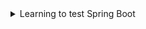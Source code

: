 <details>
  <summary> Learning to test Spring Boot </summary>

### What is it for?

- Learn Important Concepts behind Test Driven Development 
- Understand different types of testing - Unit, Integration, Functional 
- Master the JUnit 5 Testing API 
- Easily integrate Mockito with JUnit 5 Tests 
- Migrate JUnit 4 tests to JUnit 5 
- Test Spring Framework Applications with JUnit 5 and Mockito 
- Write Unit Tests with Spring MVC Test 
- Learn to use testing features of Spring Boot

### Where is the course?

- [Udemy](https://www.udemy.com/course/testing-spring-boot-beginner-to-guru/)

---

<details> 
  <summary>Section 1 - Introduction </summary>

### About

-[x] Completed


- How to work with GitHub and compare my code with the instructor's code
- What IDE to use

---
</details>

<details> 
  <summary>Section 2 - Introduction to testing software </summary>

### About

-[x] Completed

### Why testing is great?

    1. No more fix this and break that
    2. Best practice in the industry
    3. Proves that your code is running correctly

### Types of tests

    1. Unit test (the majority of tests)
        Should be fast, specific and light
    2. Integration test
        Larger scope than unit test's, tests the overall behavior of the system
    3. Funcional test
        Application is tipically live, tests specific functional points

### TDD (test) x BDD (behavior)

    1. TDD => write tests firt, code to fix tests, refactor code 
    2. BDD => when something happens then this happens 
    Use both!!!

### Common testing frameworks for Java

    1. JUnit
    2. TestNG
    3. Spock
    4. Cucumber
    5. Mockito
    6. Spring MVC Test
    7. REST Assured
    8. Selenium

### Continuous Integration

    A development practice that requires developers to integrate code into a shared repository verified by an automated build detecting problems early for each contribution
    1. Jenkins
    2. Bamboo
    3. TravisCI

### Continuous Deployment

    Should happen after every commit automatically deploying build artifacts after CI tests

---
</details>

<details> 
  <summary>Section 3 - TDD by example </summary>

### About

-[x] Completed

> Some quotes of **Kent Beck**, one of the **Agile Manifesto** signers and one of the **JUnit** developers, also author
> of **Extreme Programming Explained** and **Test-Driven Development by Example**
>
> "I am not a great programmer, I am a good programmer with great habits"
>

> "If there are forms of testing, like stress and load testing, that finds defect after development is completed, bring
> them into the development cycle. Run them continuously and automatically"

### First approach to tests - TDD

    1. Create the test class
    2. Create a MVP for your code
    3. Make a test run with the MVP
    4. Gradually update the code to get the expected results
    or
    1. Write a test (how the code should work)
    2. Write the code and make it run
    3. Update the code

---
</details>

<details> 
  <summary> Section 4  - Getting Started with JUnit </summary>

### About

-[x] Completed

### JUnit Modules

    JUnit Platform - The foundation for launching tests
    JUnit Jupiter - Programmimg model for writing tests
    JUnit Vintage - Test engine

### JUnit dependecies in Maven

  ~~~xml

<properties>
    <junit-platform.version>5.3.1</junit-platform.version>
</properties>
  ~~~

  ~~~xml

<dependencies>
    <dependency>
        <groupId>org.junit.jupiter</groupId>
        <artifactId>junit-jupiter-api</artifactId>
        <version>${junit-platform.version}</version>
        <scope>test</scope>
    </dependency>
    <dependency>
        <groupId>org.junit.jupiter</groupId>
        <artifactId>junit-jupiter-engine</artifactId>
        <version>${junit-platform.version}</version>
        <scope>test</scope>
    </dependency>
</dependencies>
  ~~~

  ~~~xml

<build>
    <plugins>
        <plugin>
            <groupId>org.apache.maven.plugins</groupId>
            <artifactId>maven-compiler-plugin</artifactId>
            <version>3.8.0</version>
        </plugin>
        <plugin>
            <groupId>org.apache.maven.plugins</groupId>
            <artifactId>maven-surefire-plugin</artifactId>
            <version>2.22.0</version>
            <configuration>
                <argLine>
                    --illegal-access=permit
                </argLine>
            </configuration>
        </plugin>
        <plugin>
            <groupId>org.apache.maven.plugins</groupId>
            <artifactId>maven-failsafe-plugin</artifactId>
            <version>2.22.0</version>
            <configuration>
                <argLine>
                    --illegal-access=permit
                </argLine>
            </configuration>
        </plugin>
    </plugins>
</build>
  ~~~

| **Annotations**     | **What it is for**                  |
|---------------------|-------------------------------------|
| @Test               | Determine a method as a test method |
| @BeforeEach         | Run a method before each test       |
| @AfterEach          | Run a method after each test        |
| @BeforeAll          | Run a method before the tests       | -> has to be a static method
| @AfterAll           | Run a method after the tests        | -> has to be a static method
| @RepeatedTes(times) | Run a test x times                  |

### Running test from command line with maven

    1. Open the cmd
    2. Move to your directory
    3. Select the mvnw.cmd with two commands: clean and test

~~~shell
  mvnw.cmd clean test
~~~

---
</details>


<details> 
  <summary>Section 5 - Testing Java with JUnit 5 </summary>

### About

-[x] Completed

> Example of assertion:
>
> assertEquals(value: 2, value: 2, failure message: "Values do not match")
>
> In [JUnit](https://junit.org/junit5/docs/current/user-guide/) documentation there are others

- You can use lambda expressions as an if statement when the assertion results in false
    - assertEquals (2, 2, () -> "Values do not match")
- You can use nested assertions with multiples assertAll
  >     assertAll ("message",
  >
  >        ( ) -> assertAll ("message",
  >               ( ) -> assertEquals (value, value, "message"),
  >               ( ) -> assertEquals (value, value, "message"))
  >        ( ) -> assertAll ("message",
  >               ( ) -> assertEquals (value, value, "message"),
  >               ( ) -> assertEquals (value, value, "message"))
  >  
  >       ));
- You can also use some libraries of JUnit as AssertJ and Hamcrest to give some more options preset

---
</details>

<details> 
  <summary>Section 6 - Advanced JUnit testing</summary>

### About

-[x] Completed
- You can add tags to your test and create a cofiguration to only run test with that especifically tag
- You can create test interfaces and implement them onto the classes you would want to test
- You can inject dependecies to be able to see extra info
    - TestInfo
    - RepetitionInfo
- @ExtendWith allows you to extend JUnit extensions

---
</details>

<details> 
  <summary>Section 7  - Test Execution </summary>

### About

-[x] Completed
- Test coverage is a handy tool to find out how much of your code is being covered in tests

---
</details>

<details> 
  <summary>Section 8 - JUnit 4 to JUnit 5 migration </summary>

### About

-[x] Completed
- Annotations differences from JUnit 4 to JUnit 5

| JUnit 4      | JUnit 5     |
|--------------|-------------|
| @Before      | @BeforeAll  |
| @After       | @AfterAll   |
| @BeforeClass | @BeforeEach |
| @AfterClass  | @AfterEach  |
| @Catgory     | @Tag        |

---
</details>

<details> 
  <summary>  Section 9  - Getting started with Mockito </summary>

### About

-[x] Completed
- Mockito is important to have light and fast tests not importing and using real files

### Mockito dependencies in Maven (keep JUnit)

  ~~~xml

<dependencies>
    <dependency>
        <groupId>org.mockito</groupId>
        <artifactId>mockito-core</artifactId>
        <version>${mockito.version}</version>
        <scope>test</scope>
    </dependency>
    <dependency>
        <groupId>org.mockito</groupId>
        <artifactId>mockito-junit-jupiter</artifactId>
        <version>${mockito.version}</version>
        <scope>test</scope>
    </dependency>
</dependencies>
  ~~~

### Creating Mockito Mocks with annotations

~~~java

public class AnnotationMocksTest {
    @Mock
    Map<String, Object> mapMock;

    @BeforeEach
    void setUp() {
        MockitoAnnotations.initMocks(this);
    }
}
~~~

- `@ExtendWith(MockitoExtension.class)` is an annotation to extend a Mockito

---
</details>

<details> 
  <summary> Section 10  - Behavior Driven Mockito </summary>

### About

-[x] Completed
- BDD is more of conceptual way of how you test your code
    - Given → when → then

---
</details>

<details> 
  <summary> Section 11 - Advanced Mockito </summary>

### About

-[x] Completed

---
</details>

<details> 
  <summary>Section 12  - Testing with Spring Framework </summary>

### About

-[x] Completed

---
</details>

<details> 
  <summary> Section 13 - Spring Frameork Testing Context</summary>

### About
-[x] Completed


- ``@SpringJUnitConfig`` tells spring which configuration to use then you can set classes ``Config`` to be used as a context


- ``@Configuration`` tells spring that this class is a context configuration class


- ``@SpringJUnitConfig(classes = yourClass.TestConfig.class)`` tells spring to use an inner class configuration and it shoulg point to a ``@Configuration static class``


- ``@ActiveProviles("yourProfile")`` and ``@Profile`` to set up specific profiles to your test and isolate classes and interfaces that are not need and could impact the test result
---
</details>

<details>
  <summary> Section 14 - Spring MVC Test </summary>

### About:
-[ ] Completed
---
</details>

<details>
  <summary> Section 15 - Introduction to Testing with Spring Boot </summary>

### About:
-[ ] Completed
---
</details>
<details>
  <summary> Section 16 - Spring MVC Rest Controller </summary>

### About:
-[ ] Completed
---
</details>
</details>